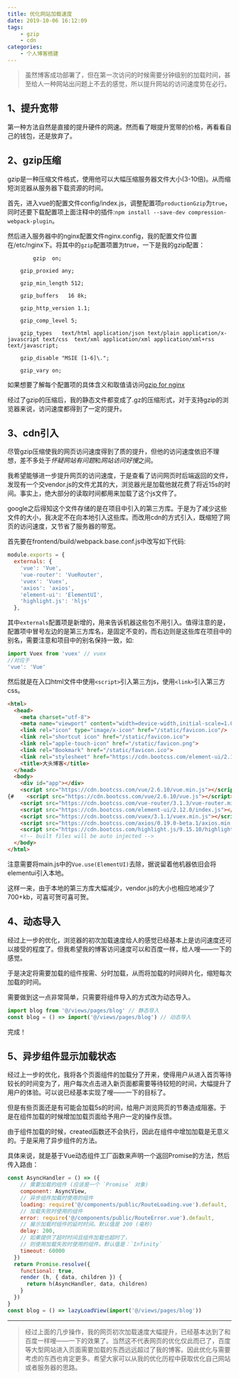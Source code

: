 ```yaml
---
title: 优化网站加载速度
date: 2019-10-06 16:12:09
tags: 
    - gzip
    - cdn
categories: 
    - 个人博客搭建
---
```

> 虽然博客成功部署了，但在第一次访问的时候需要分钟级别的加载时间，甚至给人一种网站出问题上不去的感觉，所以提升网站的访问速度势在必行。

## 1、提升宽带

第一种方法自然是直接的提升硬件的网速。然而看了眼提升宽带的价格，再看看自己的钱包，还是放弃了。

## 2、gzip压缩

gzip是一种压缩文件格式，使用他可以大幅压缩服务器文件大小(3-10倍)。从而缩短浏览器从服务器下载资源的时间。

首先，进入vue的配置文件config/index.js，调整配置项`productionGzip`为`true`，同时还要下载配置项上面注释中的插件:`npm install --save-dev compression-webpack-plugin`。

然后进入服务器中的nginx配置文件nginx.config，我的配置文件位置在/etc/nginx下。将其中的`gzip`配置项置为true，一下是我的gzip配置：

```
		gzip  on;

    gzip_proxied any;

    gzip_min_length 512;

    gzip_buffers   16 8k;

    gzip_http_version 1.1;

    gzip_comp_level 5;

    gzip_types   text/html application/json text/plain application/x-javascript text/css  text/xml application/xml application/xml+rss text/javascript;

    gzip_disable "MSIE [1-6]\.";

    gzip_vary on;

```

如果想要了解每个配置项的具体含义和取值请访问[gzip for nginx](http://nginx.org/en/docs/http/ngx_http_gzip_module.html)

经过了gzip的压缩后，我的静态文件都变成了.gz的压缩形式，对于支持gzip的浏览器来说，访问速度都得到了一定的提升。

## 3、cdn引入

尽管gzip压缩使我的网页访问速度得到了质的提升，但他的访问速度依旧不理想，差不多处于*怀疑网站有问题*和*网站访问好慢*之间。

我希望能够进一步提升网页的访问速度，于是查看了访问网页时后端返回的文件，发现有一个交vendor.js的文件尤其的大，浏览器光是加载他就花费了将近15s的时间。事实上，绝大部分的读取时间都用来加载了这个js文件了。

google之后得知这个文件存储的是在项目中引入的第三方库。于是为了减少这些文件的大小，我决定不在向本地引入这些库。而改用cdn的方式引入，既缩短了网页的访问速度，又节省了服务器的带宽。

首先要在frontend/build/webpack.base.conf.js中改写如下代码:

```js
module.exports = {
  externals: {
    'vue': 'Vue',
    'vue-router': 'VueRouter',
    'vuex': 'Vuex',
    'axios': 'axios',
    'element-ui': 'ElementUI',
    'highlight.js': 'hljs'
  },
```

其中`externals`配置项是新增的，用来告诉机器这些包不用引入。值得注意的是，配置项中冒号左边的是第三方库名，是固定不变的，而右边则是这些库在项目中的别名，需要注意和项目中的别名保持一致，如:

```js
import Vuex from 'vuex' // vuex
//对应于
'vue': 'Vue'
```

然后就是在入口html文件中使用`<script>`引入第三方js，使用`<link>`引入第三方css。

```html
<html>
  <head>
    <meta charset="utf-8">
    <meta name="viewport" content="width=device-width,initial-scale=1.0">
    <link rel="icon" type="image/x-icon" href="/static/favicon.ico"/>
    <link rel="shortcut icon" href="/static/favicon.ico">
    <link rel="apple-touch-icon" href="/static/favicon.png">
    <link rel="Bookmark" href="/static/favicon.ico">
    <link rel="stylesheet" href="https://cdn.bootcss.com/element-ui/2.12.0/theme-chalk/index.css">
    <title>大头博客</title>
  </head>
  <body>
    <div id="app"></div>
    <script src="https://cdn.bootcss.com/vue/2.6.10/vue.min.js"></script>
{#    <script src="https://cdn.bootcss.com/vue/2.6.10/vue.js"></script>#}
    <script src="https://cdn.bootcss.com/vue-router/3.1.3/vue-router.min.js"></script>
    <script src="https://cdn.bootcss.com/element-ui/2.12.0/index.js"></script>
    <script src="https://cdn.bootcss.com/vuex/3.1.1/vuex.min.js"></script>
    <script src="https://cdn.bootcss.com/axios/0.19.0-beta.1/axios.min.js"></script>
    <script src="https://cdn.bootcss.com/highlight.js/9.15.10/highlight.min.js"></script>
    <!-- built files will be auto injected -->
  </body>
</html>
```

注意需要将main.js中的`Vue.use(ElementUI)`去除，据说留着他机器依旧会将elementui引入本地。

这样一来，由于本地的第三方库大幅减少，vendor.js的大小也相应地减少了700+kb，可喜可贺可喜可贺。

## 4、动态导入

经过上一步的优化，浏览器的初次加载速度给人的感觉已经基本上是访问速度还可以接受的程度了。但我希望我的博客访问速度可以和百度一样，给人嗖——一下的感觉。

于是决定将需要加载的组件按需、分时加载，从而将加载的时间碎片化，缩短每次加载的时间。

需要做到这一点非常简单，只需要将组件导入的方式改为动态导入。

```js
import blog from '@/views/pages/blog' // 静态导入
const blog = () => import('@/views/pages/blog') // 动态导入
```

完成！

## 5、异步组件显示加载状态

经过上一步的优化，我将各个页面组件的加载分了开来，使得用户从进入首页等待较长的时间变为了，用户每次点击进入新页面都需要等待较短的时间，大幅提升了用户的体验。可以说已经基本实现了嗖——一下的目标了。

但是有些页面还是有可能会加载5s的时间，给用户浏览网页的节奏造成阻塞。于是在组件加载的时候增加加载页面给予用户一定的操作反馈。

由于组件加载的时候，created函数还不会执行，因此在组件中增加加载是无意义的。于是采用了异步组件的方法。

具体来说，就是基于Vue动态组件工厂函数来声明一个返回Promise的方法，然后传入路由：

```js
const AsyncHandler = () => ({
    // 需要加载的组件 (应该是一个 `Promise` 对象)
    component: AsyncView,
    // 异步组件加载时使用的组件
    loading: require('@/components/public/RouteLoading.vue').default,
    // 加载失败时使用的组件
    error: require('@/components/public/RouteError.vue').default,
    // 展示加载时组件的延时时间。默认值是 200 (毫秒)
    delay: 200,
    // 如果提供了超时时间且组件加载也超时了，
    // 则使用加载失败时使用的组件。默认值是：`Infinity`
    timeout: 60000
  })
  return Promise.resolve({
    functional: true,
    render (h, { data, children }) {
      return h(AsyncHandler, data, children)
    }
  })
}
const blog = () => lazyLoadView(import('@/views/pages/blog'))
```

---

> 经过上面的几步操作，我的网页初次加载速度大幅提升，已经基本达到了和百度一样嗖——一下的效果了。当然这不代表网页的优化仅此而已了，百度等大型网站进入页面需要加载的东西远远超过了我的博客。因此优化与需要考虑的东西也肯定更多。希望大家可以从我的优化历程中获取优化自己网站或者服务器的思路。